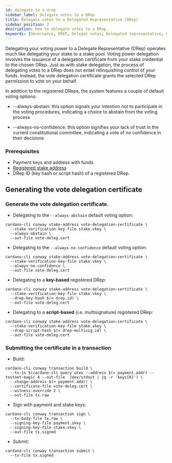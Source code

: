 ```yaml
---
id: delegate to a drep
sidebar_label: Delegate votes to a DRep
title: Delegate votes to a Delegated Representative (DRep)
sidebar_position: 2
description: How to delegate votes to a DRep.
keywords: [Governance, DREP, Delegat votes, Delegated representative, CIP1694]
---
```


Delegating your voting power to a Delegate Representative (DRep) operates much like delegating your stake to a stake pool. Voting power delegation involves the issuance of a delegation certificate from your stake credential to the chosen DRep. Just as with stake delegation, the process of delegating votes to a DRep does not entail relinquishing control of your funds. Instead, the vote delegation certificate grants the selected DRep permission to vote on your behalf.

In addition to the registered DReps, the system features a couple of default voting options:

* --always-abstain: this option signals your intention not to participate in the voting procedures, indicating a choice to abstain from the voting process

* --always-no-confidence: this option signifies your lack of trust in the current constitutional committee, indicating a vote of no confidence in their decisions

### Prerequisites

* Payment keys and address with funds
* [Registered stake address](docs/get-started/cardano-cli/get-started/stakeaddress-registration.md)
* DRep ID (key hash or script hash) of a registered DRep.

## Generating the vote delegation certificate

### Generate the vote delegation certificate.

* Delegating to the `--always-abstain` default voting option:

```shell
cardano-cli conway stake-address vote-delegation-certificate \
  --stake-verification-key-file stake.vkey \
  --always-abstain \
  --out-file vote-deleg.cert
```

* Delegating to the `--always-no-confidence` default voting option: 

```shell
cardano-cli conway stake-address vote-delegation-certificate \
  --stake-verification-key-file stake.vkey \
  --always-no-confidence \
  --out-file vote-deleg.cert
```

* Delegating to a **key-based** registered DRep:

```shell
cardano-cli conway stake-address vote-delegation-certificate \
  --stake-verification-key-file stake.vkey \
  --drep-key-hash $(< drep.id) \
  --out-file vote-deleg.cert
```
* Delegating to a **script-based** (i.e. multisignature) registered DRep:

```shell
cardano-cli conway stake-address vote-delegation-certificate \
  --stake-verification-key-file stake.vkey \
  --drep-script-hash $(< drep-multisig.id) \
  --out-file vote-deleg.cert
```

### Submitting the certificate in a transaction

* Build:

```shell
cardano-cli conway transaction build \
  --tx-in $(cardano-cli query utxo --address $(< payment.addr) --testnet-magic 4 --out-file  /dev/stdout | jq -r 'keys[0]') \
  --change-address $(< payment.addr) \
  --certificate-file vote-deleg.cert \
  --witness-override 2 \
  --out-file tx.raw
```

* Sign with payment and stake keys:

```shell
cardano-cli conway transaction sign \
  --tx-body-file tx.raw \
  --signing-key-file payment.skey \
  --signing-key-file stake.skey \
  --out-file tx.signed
```

* Submit:

```shell
cardano-cli conway transaction submit \
  --tx-file tx.signed
```